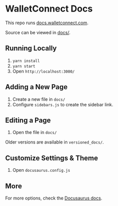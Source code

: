 # WalletConnect Docs

This repo runs [docs.walletconnect.com](https://docs.walletconnect.com).

Source can be viewed in [docs/](./docs/).

## Running Locally

1. `yarn install`
2. `yarn start`
3. Open `http://localhost:3000/`

## Adding a New Page

1. Create a new file in `docs/`
2. Configure `sidebars.js` to create the sidebar link.

## Editing a Page

1. Open the file in `docs/`

Older versions are available in `versioned_docs/`.

## Customize Settings & Theme

1. Open `docusaurus.config.js`

## More

For more options, check the [Docusaurus docs](https://docusaurus.io/).